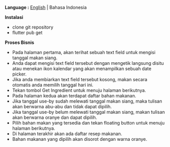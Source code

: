 __Language :__ [English](README.md) | Bahasa Indonesia


__Instalasi__
- clone git repository
- flutter pub get


__Proses Bisnis__
- Pada halaman pertama, akan terihat sebuah text field untuk mengisi tanggal makan siang.
- Anda dapat mengisi text field tersebut dengan mengetik langsung disitu atau menekan ikon kalendar yang akan menampilkan sebuah date picker.
- Jika anda membiarkan text field tersebut kosong, makan secara otomatis anda memilih tanggal hari ini.
- Tekan tombol Get Ingredient untuk menuju halaman berikutnya.
- Pada halaman kedua akan terdapat daftar bahan makanan.
- Jika tanggal use-by sudah melewati tanggal makan siang, maka tulisan akan berwarna abu-abu dan tidak dapat dipilih.
- Jika tanggal use-by belum melewati tanggal makan siang, makan tulisan akan berwarna oranye dan dapat dipilih.
- Pilih bahan makan yang tersedia dan tekan floating button untuk menuju halaman berikutnya.
- Di halaman terakhir akan ada daftar resep makanan.
- Bahan makanan yang dipilih akan disorot dengan warna oranye.